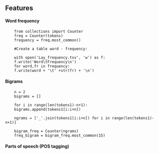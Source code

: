 ## Features

#### Word frequency
        from collections import Counter
        freq = Counter(tokens)
        frequency = freq.most_common()
        
        #Create a table word - frequency:
        
        with open('Lay_frequency.tsv', 'w') as f:
        f.write('Word\tFrequency\n')
        for word,fr in frequency:
        f.write(word + '\t' +str(fr) + '\n')
#### Bigrams
        n = 2
        bigrams = []
        
        for i in range(len(tokens1)-n+1):
        bigrams.append(tokens1[i:i+n])
        
        ngrams = ['_'.join(tokens1[i:i+n]) for i in range(len(tokens1)-n+1)]
        
        bigram_freq = Counter(ngrams)
        freq_bigram = bigram_freq.most_common(15)
#### Parts of speech (POS tagging)




